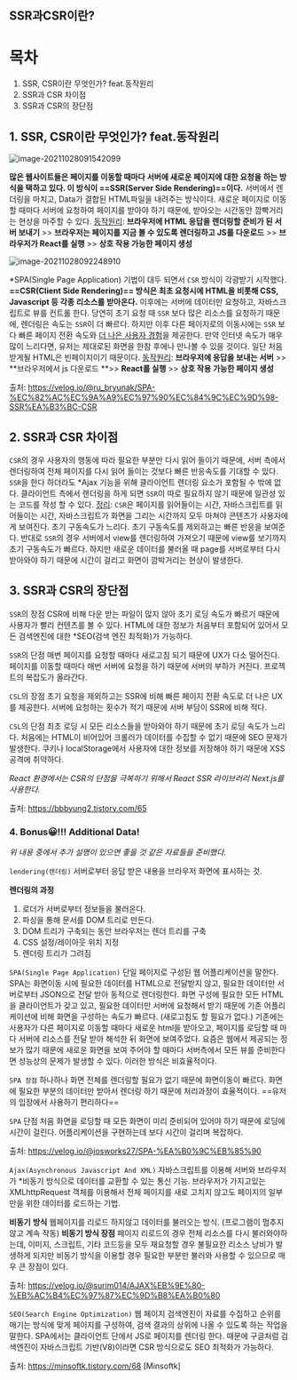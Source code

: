 ## SSR과CSR이란?



# 목차

1. SSR, CSR이란 무엇인가? feat.동작원리
2. SSR과 CSR 차이점
3. SSR과 CSR의 장단점



## 1. SSR, CSR이란 무엇인가? feat.동작원리

![image-20211028091542099](C:\Users\DevTeam\AppData\Roaming\Typora\typora-user-images\image-20211028091542099.png)

**많은 웹사이트들은 페이지를 이동할 때마다 서버에 새로운 페이지에 대한 요청을 하는 방식을 택하고 있다. 이 방식이 ==SSR(Server Side Rendering)==이다.**
서버에서 렌더링을 마치고, Data가 결합된 HTML파일을 내려주는 방식이다.
새로운 페이지로 이동할 때마다 서버에 요청하여 페이지를 받아야 하기 때문에,
받아오는 시간동안 깜빡거리는 현상을 마주할 수 있다.
<u>동작원리</u>: **브라우저에 HTML 응답을 렌더링할 준비가 된 서버 보내기** >> **브라우저는 페이지를 지금 볼 수 있도록 렌더링하고 JS를 다운로드** >> **브라우저가 React를 실행** >> **상호 작용 가능한 페이지 생성**



![image-20211028092248910](C:\Users\DevTeam\AppData\Roaming\Typora\typora-user-images\image-20211028092248910.png)



*SPA(Single Page Application) 기법이 대두 되면서 `CSR` 방식이 각광받기 시작했다.
**==CSR(Client Side Rendering)== 방식은 최초 요청시에 HTML을 비롯해 CSS, Javascript 등 각종 리소스를 받아온다.**
이후에는 서버에 데이터만 요청하고, 자바스크립트로 뷰를 컨트롤 한다.
당연히 초기 요청 때 `SSR` 보다 많은 리소스를 요청하기 때문에, 렌더링은 속도는 `SSR`이 더 빠르다.
하지만 이후 다른 페이지로의 이동시에는 `SSR` 보다 빠른 페이지 전환 속도와 <u>더 나은 사용자 경험</u>을 제공한다.
만약 인터넷 속도가 매우 많이 느리다면, 유저는 제대로된 화면을 한참 후에나 만나볼 수 있을 것이다.
일단 처음 받게될 HTML은 빈페이지이기 때문이다.
<u>동작원리</u>: **브라우저에 응답을 보내는 서버** >> **브라우저에서 js 다운로드 **>> **React를 실행** >> **상호 작용 가능한 페이지 생성**

출처: https://velog.io/@ru_bryunak/SPA-%EC%82%AC%EC%9A%A9%EC%97%90%EC%84%9C%EC%9D%98-SSR%EA%B3%BC-CSR



## 2. SSR과 CSR 차이점

`CSR`의 경우 사용자의 행동에 따라 필요한 부분만 다시 읽어 들이기 때문에,
서버 측에서 렌더링하여 전체 페이지를 다시 읽어 들이는 것보다 빠른 반응속도를 기대할 수 있다.
`SSR`을 한다 하더라도 *Ajax 기능을 위해 클라이언트 렌더링 요소가 포함될 수 밖에 없다.
클라이언트 측에서 렌더링을 하게 되면 `SSR`이 따로 필요하지 않기 때문에 일관성 있는 코드를 작성 할 수 있다.
<u>정리</u>: `CSR`은 페이지를 읽어들이는 시간, 자바스크립트를 읽어들이는 시간, 자바스크립트가 화면을 그리는 시간까지 모두 마쳐야 콘텐츠가 사용자에게 보여진다. 초기 구동속도가 느리다. 초기 구동속도를 제외하고는 빠른 반응을 보여준다.
반대로 `SSR`의 경우 서버에서 view를 렌더링하여 가져오기 때문에 view를 보기까지 초기 구동속도가 빠르다.
하지만 새로운 데이터를 불러올 때 page를 서버로부터 다시 받아와야 하기 때문에 시간이 걸리고 화면이 깜박거리는 현상이 발생한다.



## 3. SSR과 CSR의 장단점

`SSR`의 장점
CSR에 비해 다운 받는 파일이 많지 않아 초기 로딩 속도가 빠르기 때문에 사용자가 빨리 컨텐츠를 볼 수 있다.
HTML에 대한 정보가 처음부터 포함되어 있어서 모든 검색엔진에 대한 *SEO(검색 엔진 최적화)가 가능하다.

`SSR`의 단점
매번 페이지를 요청할 때마다 새로고침 되기 때문에 UX가 다소 떨어진다.
페이지를 이동할 때마다 매번 서버에 요청을 하기 때문에 서버의 부하가 커진다.
프로젝트의 복잡도가 올라간다.

`CSL`의 장점
초기 요청을 제외하고는 SSR에 비해 빠른 페이지 전환 속도로 더 나은 UX를 제공한다.
서버에 요청하는 횟수가 적기 때문에 서버 부담이 SSR에 비해 적다.

`CSL`의 단점
최초 로딩 시 모든 리소스들을 받아와야 하기 때문에 초기 로딩 속도가 느리다.
처음에는 HTML이 비어있어 크롤러가 데이터를 수집할 수 없기 때문에 SEO 문제가 발생한다.
쿠키나 localStorage에서 사용자에 대한 정보를 저장해야 하기 때문에 XSS 공격에 취약하다.



*React 환경에서는 CSR의 단점을 극복하기 위해서 React SSR 라이브러리 Next.js를 사용한다.*

출처: https://bbbyung2.tistory.com/65

### 4. Bonus😀!!! Additional Data!

*위 내용 중에서 추가 설명이 있으면 좋을 것 같은 자료들을 준비했다.*

`lendering(렌더링)`
서버로부터 응답 받은 내용을 브라우저 화면에 표시하는 것.

**렌더링의 과정**

1. 로더가 서버로부터 정보들을 불러온다.
2. 파싱을 통해 문서를 DOM 트리로 만든다.
3. DOM 트리가 구축되는 동안 브라우저는 렌더 트리를 구축
4. CSS 설정/레이아웃 위치 지정
5. 렌더링 트리가 그려짐

`SPA(Single Page Application)`
단일 페이지로 구성된 웹 어플리케이션을 말한다.
SPA는 화면이동 시에 필요한 데이터를 HTML으로 전달받지 않고,
필요한 데이터만 서버로부터 JSON으로 전달 받아 동적으로 렌더링한다.
화면 구성에 필요한 모든 HTML을 클라이언트가 갖고 있고,
필요한 데이터만 서버에 요청해서 받기 때문에 기존 어플리케이션에 비해 화면을 구성하는 속도가 빠르다. (새로고침도 할 필요가 없다.)
기존에는 사용자가 다른 페이지로 이동할 때마다 새로운 html을 받아오고,
페이지를 로딩할 때 마다 서버에 리소스를 전달 받아 해석한 뒤 화면에 보여주었다.
요즘은 웹에서 제공되는 정보가 많기 때문에 새로운 화면을 보여 주어야 할 때마다
서버측에서 모든 뷰를 준비한다면 성능상의 문제가 발생할 수 있다. 이러한 방식은 비효율적이다.

`SPA 장점`
하나하나 화면 전체를 렌더링할 필요가 없기 때문에 화면이동이 빠르다.
화면에 필요한 부분의 데이터만 받아서 렌더링 하기 때문에 처리과정이 효율적이다.
==유저의 입장에서 사용하기 편리하다==

`SPA` 단점
처음 화면을 로딩할 때 모든 화면이 미리 준비되어 있어야 하기 때문에 로딩에 시간이 걸린다.
어플리케이션을 구현하는데 보다 시간이 걸리며 복잡하다.

출처: https://velog.io/@josworks27/SPA-%EA%B0%9C%EB%85%90

`Ajax(Asynchronous Javascript And XML)`
자바스크립트를 이용해 서버와 브라우저가 *비동기 방식으로 데이터를 교환할 수 있는 통신 기능.
브라우저가 가지고있는 XMLhttpRequest 객체를 이용해서 전체 페이지를 새로 고치지 않고도
페이지의 일부만을 위한 데이터를 로드하는 기법. 

**비동기** **방식**
웹페이지를 리로드 하지않고 데이터를 불러오는 방식. (프로그램이 멈추지 않고 계속 작동)
**비동기 방식 장점**
페이지 리로드의 경우 전체 리소스를 다시 불러와야하는데,
이미지, 스크립트, 기타 코드등을 모두 재요청할 경우 불필요한 리소스 낭비가 발생하게 되지만
비동기 방식을 이용할 경우 필요한 부분만 불러와 사용할 수 있으므로 매우 큰 장점이 있다.

출처: https://velog.io/@surim014/AJAX%EB%9E%80-%EB%AC%B4%EC%97%87%EC%9D%B8%EA%B0%80

`SEO(Search Engine Optimization)` 
웹 페이지 검색엔진이 자료를 수집하고 순위를 매기는 방식에 맞게 페이지를 구성하여,
검색 결과의 상위에 나올 수 있도록 하는 작업을 말한다.
SPA에서는 클라이언트 단에서 JS로 페이지를 렌더링 한다. 때문에 구글처럼 검색엔진이
자바스크립트 기반(V8)이라면 CSR 방식으로도 SEO 최적화가 가능하다.

출처: https://minsoftk.tistory.com/68 [Minsoftk]

